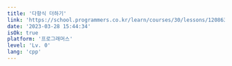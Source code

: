 ```yaml
---
title: '다항식 더하기'
link: 'https://school.programmers.co.kr/learn/courses/30/lessons/120863'
date: '2023-03-28 15:44:34'
isOk: true
platform: '프로그래머스'
level: 'Lv. 0'
lang: 'cpp'
---
```

